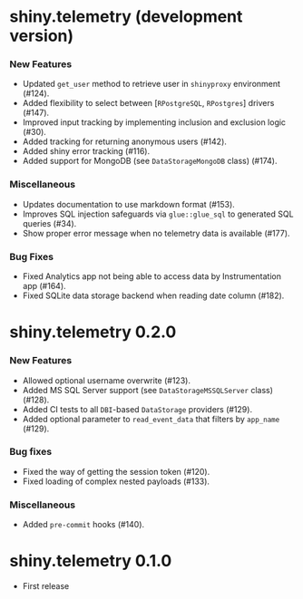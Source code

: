 # shiny.telemetry (development version)

### New Features

- Updated `get_user` method to retrieve user in `shinyproxy` environment (#124).
- Added flexibility to select between [`RPostgreSQL`, `RPostgres`] drivers (#147).
- Improved input tracking by implementing inclusion and exclusion logic (#30).
- Added tracking for returning anonymous users (#142).
- Added shiny error tracking (#116).
- Added support for MongoDB (see `DataStorageMongoDB` class) (#174).

### Miscellaneous

- Updates documentation to use markdown format (#153).
- Improves SQL injection safeguards via `glue::glue_sql` to generated SQL queries (#34).
- Show proper error message when no telemetry data is available (#177).

### Bug Fixes

- Fixed Analytics app not being able to access data by Instrumentation app (#164).
- Fixed SQLite data storage backend when reading date column (#182).

# shiny.telemetry 0.2.0

### New Features

- Allowed optional username overwrite (#123).
- Added MS SQL Server support (see `DataStorageMSSQLServer` class) (#128).
- Added CI tests to all `DBI`-based `DataStorage` providers (#129).
- Added optional parameter to `read_event_data` that filters by `app_name` (#129).

### Bug fixes

- Fixed the way of getting the session token (#120).
- Fixed loading of complex nested payloads (#133).

### Miscellaneous

- Added `pre-commit` hooks (#140).

# shiny.telemetry 0.1.0

- First release
